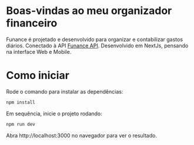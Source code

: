 # Boas-vindas ao meu organizador financeiro

Funance é projetado e desenvolvido para organizar e contabilizar gastos diários. Conectado à API [Funance API](https://github.com/Gammon64/funance-backend). Desenvolvido em NextJs, pensando na interface Web e Mobile.

# Como iniciar

Rode o comando para instalar as dependências:

```bash
npm install
```

Em sequência, inicie o projeto rodando:

```bash
npm run dev
```

Abra http://localhost:3000 no navegador para ver o resultado.
